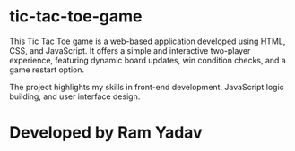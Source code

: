 # tic-tac-toe-game
This Tic Tac Toe game is a web-based application developed using HTML, CSS, and JavaScript. It offers a simple and interactive two-player experience, featuring dynamic board updates, win condition checks, and a game restart option.

The project highlights my skills in front-end development, JavaScript logic building, and user interface design.

# Developed by Ram Yadav
